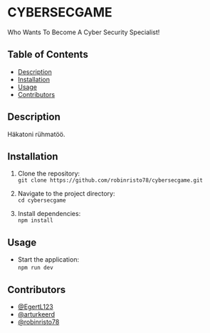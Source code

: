 # CYBERSECGAME
Who Wants To Become A Cyber Security Specialist!

## Table of Contents
- [Description](#description)
- [Installation](#installation)
- [Usage](#usage)
- [Contributors](#contributors)
<!-- - [Acknowledgements](#acknowledgements)  sellesse sektsiooni tulevad igasugused raamistikud, jne. (Tailwind, Vite, jne.) -->

## Description

Häkatoni rühmatöö.

## Installation

1. Clone the repository:  
```git clone https://github.com/robinristo78/cybersecgame.git```

2. Navigate to the project directory:  
```cd cybersecgame```

3. Install dependencies:  
```npm install```

## Usage
- Start the application:  
```npm run dev```

## Contributors
- [@EgertL123](https://github.com/EgertL123)
- [@arturkeerd](https://github.com/arturkeerd)
- [@robinristo78](https://github.com/robinristo78)
